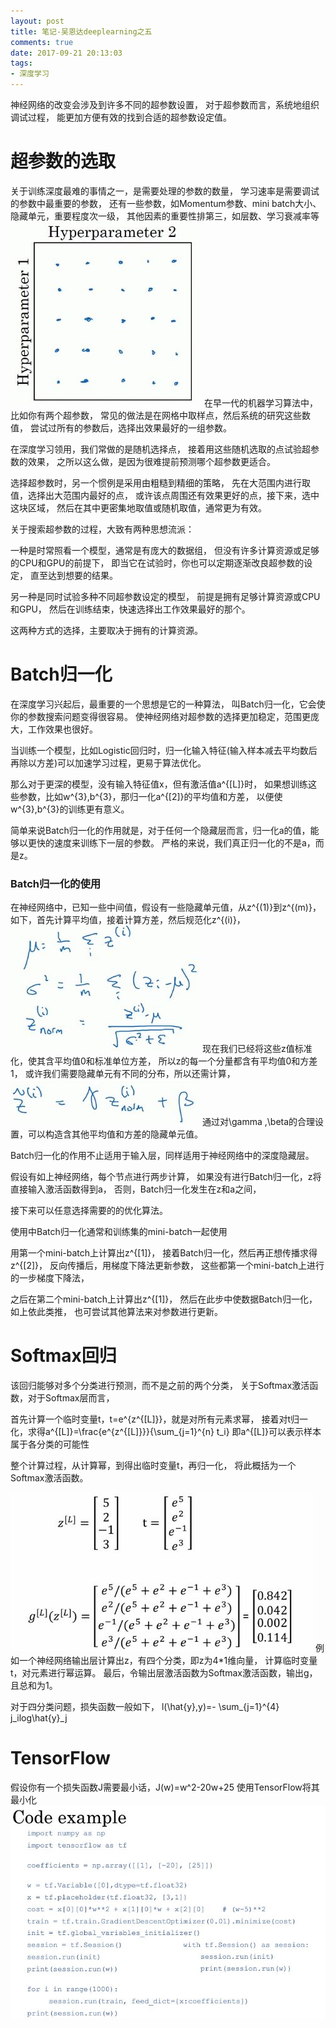 ```yaml
---
layout: post
title: 笔记-吴恩达deeplearning之五
comments: true
date: 2017-09-21 20:13:03
tags:
- 深度学习
---
```

神经网络的改变会涉及到许多不同的超参数设置，
对于超参数而言，系统地组织调试过程，
能更加方便有效的找到合适的超参数设定值。
<!--more-->
# 超参数的选取
关于训练深度最难的事情之一，是需要处理的参数的数量，
学习速率是需要调试的参数中最重要的参数，
还有一些参数，如Momentum参数、mini batch大小、隐藏单元，重要程度次一级，
其他因素的重要性排第三，如层数、学习衰减率等
![](/assets/images/170921_1.JPG)
在早一代的机器学习算法中，比如你有两个超参数，
常见的做法是在网格中取样点，然后系统的研究这些数值，
尝试过所有的参数后，选择出效果最好的一组参数。

在深度学习领用，我们常做的是随机选择点，
接着用这些随机选取的点试验超参数的效果，
之所以这么做，是因为很难提前预测哪个超参数更适合。

选择超参数时，另一个惯例是采用由粗糙到精细的策略，
先在大范围内进行取值，选择出大范围内最好的点，
或许该点周围还有效果更好的点，接下来，选中这块区域，
然后在其中更密集地取值或随机取值，通常更为有效。

关于搜索超参数的过程，大致有两种思想流派：

一种是时常照看一个模型，通常是有庞大的数据组，
但没有许多计算资源或足够的CPU和GPU的前提下，
即当它在试验时，你也可以定期逐渐改良超参数的设定，
直至达到想要的结果。

另一种是同时试验多种不同超参数设定的模型，
前提是拥有足够计算资源或CPU和GPU，
然后在训练结束，快速选择出工作效果最好的那个。

这两种方式的选择，主要取决于拥有的计算资源。

# Batch归一化

在深度学习兴起后，最重要的一个思想是它的一种算法，
叫Batch归一化，它会使你的参数搜索问题变得很容易。
使神经网络对超参数的选择更加稳定，范围更庞大，工作效果也很好。

当训练一个模型，比如Logistic回归时，归一化输入特征(输入样本减去平均数后再除以方差)可以加速学习过程，更易于算法优化。

那么对于更深的模型，没有输入特征值x，但有激活值a^{[L]}时，
如果想训练这些参数，比如w^{3},b^{3}，那归一化a^{[2]}的平均值和方差，
以便使w^{3},b^{3}的训练更有意义。

简单来说Batch归一化的作用就是，对于任何一个隐藏层而言，归一化a的值，能够以更快的速度来训练下一层的参数。
严格的来说，我们真正归一化的不是a，而是z。

### Batch归一化的使用
在神经网络中，已知一些中间值，假设有一些隐藏单元值，从z^{(1)}到z^{(m)}，
如下，首先计算平均值，接着计算方差，然后规范化z^{(i)}，
![](/assets/images/170921_2.JPG)
现在我们已经将这些z值标准化，使其含平均值0和标准单位方差，
所以z的每一个分量都含有平均值0和方差1，
或许我们需要隐藏单元有不同的分布，所以还需计算，
![](/assets/images/170921_3.JPG)
通过对\gamma ,\beta的合理设置，可以构造含其他平均值和方差的隐藏单元值。

Batch归一化的作用不止适用于输入层，同样适用于神经网络中的深度隐藏层。

假设有如上神经网络，每个节点进行两步计算，
如果没有进行Batch归一化，z将直接输入激活函数得到a，
否则，Batch归一化发生在z和a之间，

接下来可以任意选择需要的的优化算法。

使用中Batch归一化通常和训练集的mini-batch一起使用

用第一个mini-batch上计算出z^{[1]}，
接着Batch归一化，然后再正想传播求得z^{[2]}，
反向传播后，用梯度下降法更新参数，
这些都第一个mini-batch上进行的一步梯度下降法，

之后在第二个mini-batch上计算出z^{[1]}，
然后在此步中使数据Batch归一化，
如上依此类推，
也可尝试其他算法来对参数进行更新。

# Softmax回归

该回归能够对多个分类进行预测，而不是之前的两个分类，
关于Softmax激活函数，对于Softmax层而言，

首先计算一个临时变量t，t=e^{z^{[L]}}，就是对所有元素求幂，
接着对t归一化，求得a^{[L]}=\frac{e^{z^{[L]}}}{\sum_{j=1}^{n} t_i}
即a^{[L]}可以表示样本属于各分类的可能性

整个计算过程，从计算幂，到得出临时变量t，再归一化，
将此概括为一个Softmax激活函数。

![](/assets/images/170921_4.JPG)
例如一个神经网络输出层计算出z，有四个分类，即z为4*1维向量，
计算临时变量t，对元素进行幂运算。
最后，令输出层激活函数为Softmax激活函数，输出g，且总和为1。

对于四分类问题，损失函数一般如下，
l(\hat{y},y)=- \sum_{j=1}^{4} j_ilog\hat{y}_j

# TensorFlow

假设你有一个损失函数J需要最小话，J(w)=w^2-20w+25
使用TensorFlow将其最小化
![](/assets/images/170921_5.JPG)